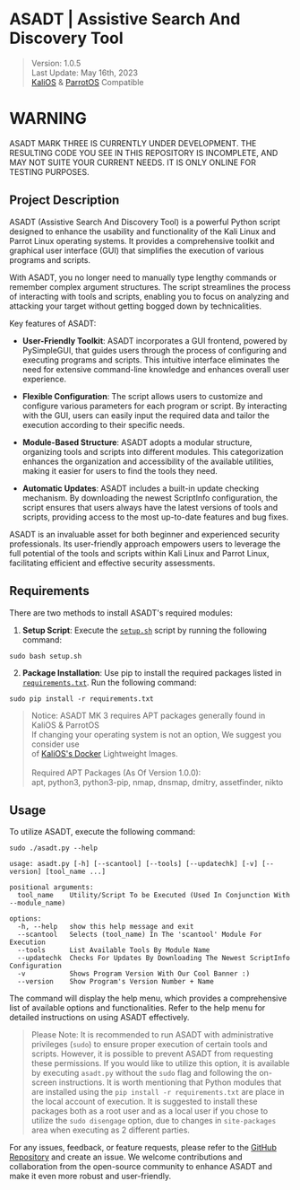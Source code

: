 # ASADT | Assistive Search And Discovery Tool
> Version: 1.0.5 <br>
> Last Update: May 16th, 2023 <br>
> [KaliOS](https://www.kali.org) & [ParrotOS](https://www.parrotsec.org) Compatible


# **WARNING**
ASADT MARK THREE IS CURRENTLY UNDER DEVELOPMENT. THE RESULTING CODE YOU SEE IN THIS REPOSITORY IS INCOMPLETE, AND MAY NOT SUITE YOUR CURRENT NEEDS. IT IS ONLY ONLINE FOR TESTING PURPOSES.

## Project Description

ASADT (Assistive Search And Discovery Tool) is a powerful Python script designed to enhance the usability and functionality of the Kali Linux and Parrot Linux operating systems. It provides a comprehensive toolkit and graphical user interface (GUI) that simplifies the execution of various programs and scripts.

With ASADT, you no longer need to manually type lengthy commands or remember complex argument structures. The script streamlines the process of interacting with tools and scripts, enabling you to focus on analyzing and attacking your target without getting bogged down by technicalities.

Key features of ASADT:

- **User-Friendly Toolkit**: ASADT incorporates a GUI frontend, powered by PySimpleGUI, that guides users through the process of configuring and executing programs and scripts. This intuitive interface eliminates the need for extensive command-line knowledge and enhances overall user experience.

- **Flexible Configuration**: The script allows users to customize and configure various parameters for each program or script. By interacting with the GUI, users can easily input the required data and tailor the execution according to their specific needs.

- **Module-Based Structure**: ASADT adopts a modular structure, organizing tools and scripts into different modules. This categorization enhances the organization and accessibility of the available utilities, making it easier for users to find the tools they need.

- **Automatic Updates**: ASADT includes a built-in update checking mechanism. By downloading the newest ScriptInfo configuration, the script ensures that users always have the latest versions of tools and scripts, providing access to the most up-to-date features and bug fixes.

ASADT is an invaluable asset for both beginner and experienced security professionals. Its user-friendly approach empowers users to leverage the full potential of the tools and scripts within Kali Linux and Parrot Linux, facilitating efficient and effective security assessments.

## Requirements

There are two methods to install ASADT's required modules:

1. **Setup Script**: Execute the [`setup.sh`](setup.sh) script by running the following command:

````
sudo bash setup.sh
````

2. **Package Installation**: Use pip to install the required packages listed in [`requirements.txt`](requirements.txt). Run the following command:

````
sudo pip install -r requirements.txt
````

> Notice: ASADT MK 3 requires APT packages generally found in KaliOS & ParrotOS <br>
> If changing your operating system is not an option, We suggest you consider use <br>
> of [KaliOS's Docker](https://hub.docker.com/search?q=kalilinux&operating_system=linux%2Cwindows&architecture=arm%2Carm64%2Camd64) Lightweight Images. <br> <br>
> Required APT Packages (As Of Version 1.0.0): <br>
> apt, python3, python3-pip, nmap, dnsmap, dmitry, assetfinder, nikto


## Usage
To utilize ASADT, execute the following command:

````
sudo ./asadt.py --help

usage: asadt.py [-h] [--scantool] [--tools] [--updatechk] [-v] [--version] [tool_name ...]

positional arguments:
  tool_name    Utility/Script To be Executed (Used In Conjunction With --module_name)

options:
  -h, --help   show this help message and exit
  --scantool   Selects (tool_name) In The 'scantool' Module For Execution
  --tools      List Available Tools By Module Name
  --updatechk  Checks For Updates By Downloading The Newest ScriptInfo Configuration
  -v           Shows Program Version With Our Cool Banner :)
  --version    Show Program's Version Number + Name
````

The command will display the help menu, which provides a comprehensive list of available options and functionalities. Refer to the help menu for detailed instructions on using ASADT effectively.

> Please Note: It is recommended to run ASADT with administrative privileges (`sudo`) to ensure proper execution of certain tools and scripts. However, it is possible to prevent ASADT from requesting these permissions. If you would like to utilize this option, it is available by executing `asadt.py` without the `sudo` flag and following the on-screen instructions. It is worth mentioning that Python modules that are installed using the `pip install -r requirements.txt` are place in the local account of execution. It is suggested to install these packages both as a root user and as a local user if you chose to utilize the `sudo disengage` option, due to changes in `site-packages` area when executing as 2 different parties.

For any issues, feedback, or feature requests, please refer to the [GitHub Repository](https://github.com/odf-community/ASADT3) and create an issue. We welcome contributions and collaboration from the open-source community to enhance ASADT and make it even more robust and user-friendly.

